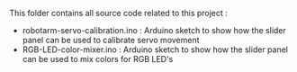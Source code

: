 This folder contains all source code related to this project :

 - robotarm-servo-calibration.ino : Arduino sketch to show how the slider panel can be used to calibrate servo movement
 - RGB-LED-color-mixer.ino : Arduino sketch to show how the slider panel can be used to mix colors for RGB LED's
 
